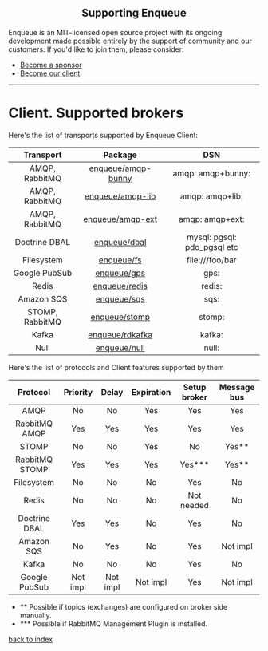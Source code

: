 <h2 align="center">Supporting Enqueue</h2>

Enqueue is an MIT-licensed open source project with its ongoing development made possible entirely by the support of community and our customers. If you'd like to join them, please consider:

- [Become a sponsor](https://www.patreon.com/makasim)
- [Become our client](http://forma-pro.com/)

---

# Client. Supported brokers

Here's the list of transports supported by Enqueue Client:

| Transport           | Package                                                    |  DSN                            |
|:-------------------:|:----------------------------------------------------------:|:-------------------------------:|
| AMQP, RabbitMQ      | [enqueue/amqp-bunny](../transport/amqp_bunny.md)           | amqp: amqp+bunny:               |
| AMQP, RabbitMQ      | [enqueue/amqp-lib](../transport/amqp_lib.md)               | amqp: amqp+lib:                 |
| AMQP, RabbitMQ      | [enqueue/amqp-ext](../transport/amqp.md)                   | amqp: amqp+ext:                 |
| Doctrine DBAL       | [enqueue/dbal](../transport/dbal.md)                       | mysql: pgsql: pdo_pgsql etc     |
| Filesystem          | [enqueue/fs](../transport/fs.md)                           | file:///foo/bar                 |
| Google PubSub       | [enqueue/gps](../transport/gps.md)                         | gps:                            |
| Redis               | [enqueue/redis](../transport/redis.md)                     | redis:                          |
| Amazon SQS          | [enqueue/sqs](../transport/sqs.md)                         | sqs:                            |
| STOMP, RabbitMQ     | [enqueue/stomp](../transport/stomp.md)                     | stomp:                          |
| Kafka               | [enqueue/rdkafka](../transport/kafka.md)                   | kafka:                          |
| Null                | [enqueue/null](../transport/null.md)                       | null:                           |

Here's the list of protocols and Client features supported by them 

| Protocol       | Priority | Delay    | Expiration | Setup broker | Message bus |
|:--------------:|:--------:|:--------:|:----------:|:------------:|:-----------:|
| AMQP           |   No     |    No    |    Yes     |     Yes      |     Yes     |        
| RabbitMQ AMQP  |   Yes    |    Yes   |    Yes     |     Yes      |     Yes     |
| STOMP          |   No     |    No    |    Yes     |     No       |     Yes**   |
| RabbitMQ STOMP |   Yes    |    Yes   |    Yes     |     Yes***   |     Yes**   |
| Filesystem     |   No     |    No    |    No      |     Yes      |     No      |
| Redis          |   No     |    No    |    No      |  Not needed  |     No      |
| Doctrine DBAL  |   Yes    |    Yes   |    No      |     Yes      |     No      |
| Amazon SQS     |   No     |    Yes   |    No      |     Yes      |   Not impl  |
| Kafka          |   No     |    No    |    No      |     Yes      |     No      |
| Google PubSub  | Not impl | Not impl |  Not impl  |     Yes      |   Not impl  |

* \*\* Possible if topics (exchanges) are configured on broker side manually.
* \*\*\* Possible if RabbitMQ Management Plugin is installed.

[back to index](../index.md)
